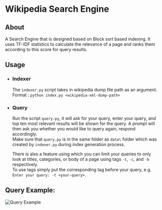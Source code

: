 # Wikipedia Search Engine
## About
A Search Engine that is designed based on Block sort based indexing. It uses TF-IDF statistics to calculate the relevance of a page and ranks them according to this score for query results.

## Usage
* ### Indexer
  The `indexer.py` script takes in wikipedia dump file path as an argument.</br>
  Format : `python index.py <wikipedia-xml-dump-path>` </br>
  
 * ### Query
   Run the script `query.py`, it will ask for your query, enter your query, and top ten most relevant results will be shown for the query.
   A prompt will then ask you whether you would like to query again, respond accordingly.</br>
   Make sure that `query.py` is in the same folder as `data\` folder which was created by `indexer.py` during index generation process.
   
   There is also a feature using which you can limit your queries to only look at titles, categories, or body of a page using tags `-t`, `-c`, and `-b` respectively.</br>
   To use tags simply put the corresponding tag before your query, e.g. `Enter your query: -t <your-query>`.

## Query Example:
   ![Query Example](https://github.com/Bufftowel/Wikipedia-Search-Engine/blob/master/src/wikipedia_query_example.png)